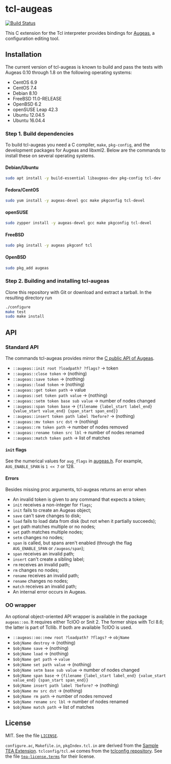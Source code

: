 # tcl-augeas

[![Build Status](https://travis-ci.org/dbohdan/tcl-augeas.svg)](https://travis-ci.org/dbohdan/tcl-augeas)

This C extension for the Tcl interpreter provides bindings for
[Augeas](http://augeas.net/), a configuration editing tool.


## Installation

The current version of tcl-augeas is known to build and pass the tests with
Augeas 0.10 through 1.8 on the following operating systems:

* CentOS 6.9
* CentOS 7.4
* Debian 8.10
* FreeBSD 11.0-RELEASE
* OpenBSD 6.2
* openSUSE Leap 42.3
* Ubuntu 12.04.5
* Ubuntu 16.04.4

### Step 1. Build dependencies

To build tcl-augeas you need a C compiler, `make`, `pkg-config`, and the
development packages for Augeas and libxml2. Below are the commands to install
these on several operating systems.

#### Debian/Ubuntu

```sh
sudo apt install -y build-essential libaugeas-dev pkg-config tcl-dev
```

#### Fedora/CentOS

```sh
sudo yum install -y augeas-devel gcc make pkgconfig tcl-devel
```

#### openSUSE

```sh
sudo zypper install -y augeas-devel gcc make pkgconfig tcl-devel
```

#### FreeBSD

```sh
sudo pkg install -y augeas pkgconf tcl
```

#### OpenBSD

```sh
sudo pkg_add augeas
```

### Step 2. Building and installing tcl-augeas

Clone this repository with Git or download and extract a tarball. In the
resulting directory run

```sh
./configure
make test
sudo make install
```


## API

### Standard API

The commands tcl-augeas provides mirror the
[C public API of Augeas](http://augeas.net/docs/api.html).

* `::augeas::init root ?loadpath? ?flags?` -> token
* `::augeas::close token` -> (nothing)
* `::augeas::save token` -> (nothing)
* `::augeas::load token` -> (nothing)
* `::augeas::get token path` -> value
* `::augeas::set token path value` ->  (nothing)
* `::augeas::setm token base sub value` -> number of nodes changed
* `::augeas::span token base` -> `{filename {label_start label_end} {value_start value_end} {span_start span_end}}`
* `::augeas::insert token path label ?before?` -> (nothing)
* `::augeas::mv token src dst` -> (nothing)
* `::augeas::rm token path` -> number of nodes removed
* `::augeas::rename token src lbl` -> number of nodes renamed
* `::augeas::match token path` -> list of matches

#### `init` flags

See the numerical values for `aug_flags` in [augeas.h](https://github.com/hercules-team/augeas/blob/master/src/augeas.h). For example, `AUG_ENABLE_SPAN` is `1 << 7` or 128.

#### Errors

Besides missing proc arguments, tcl-augeas returns an error when

* An invalid token is given to any command that expects a token;
* `init` receives a non-integer for `flags`;
* `init` fails to create an Augeas object;
* `save` can't save changes to disk;
* `load` fails to load data from disk (but not when it partially succeeds);
* `get` path matches multiple or no nodes;
* `set` path matches multiple nodes;
* `setm` changes no nodes;
* `span` is called, but spans aren't enabled (through the flag `AUG_ENABLE_SPAN` or `/augeas/span`);
* `span` receives an invalid path;
* `insert` can't create a sibling label;
* `rm` receives an invalid path;
* `rm` changes no nodes;
* `rename` receives an invalid path;
* `rename` changes no nodes;
* `match` receives an invalid path;
* An internal error occurs in Augeas.

### OO wrapper

An optional object-oriented API wrapper is available in the package
`augeas::oo`. It requires either TclOO or Snit 2. The former ships with Tcl
8.6; the latter is part of Tcllib. If both are available TclOO is used.

* `::augeas::oo::new root ?loadpath? ?flags?` -> `objName`
* `$objName destroy` -> (nothing)
* `$objName save` -> (nothing)
* `$objName load` -> (nothing)
* `$objName get path` -> `value`
* `$objName set path value` ->  (nothing)
* `$objName setm base sub value` -> number of nodes changed
* `$objName span base` -> `{filename {label_start label_end} {value_start value_end} {span_start span_end}}`
* `$objName insert path label ?before?` -> (nothing)
* `$objName mv src dst` -> (nothing)
* `$objName rm path` -> number of nodes removed
* `$objName rename src lbl` -> number of nodes renamed
* `$objName match path` -> list of matches


## License

MIT. See the file [`LICENSE`](LICENSE).

`configure.ac`, `Makefile.in`, `pkgIndex.tcl.in` are derived from the
[Sample TEA Extension](https://core.tcl.tk/sampleextension/dir?ci=tip).
`tclconfig/tcl.m4` comes from the
[tclconfig repository](https://core.tcl.tk/tclconfig/dir?ci=tip).
See the file [`tea-license.terms`](tea-license.terms) for their license.
